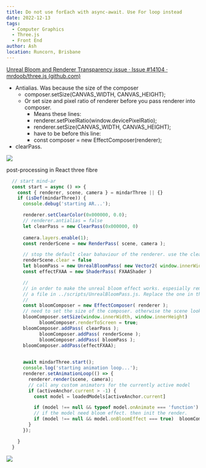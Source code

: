 ```yaml
---
title: Do not use forEach with async-await. Use For loop instead
date: 2022-12-13
tags:
  - Computer Graphics
  - Three.js
  - Front End
author: Ash
location: Runcorn, Brisbane  
---
```


[Unreal Bloom and Renderer Transparency issue · Issue #14104 · mrdoob/three.js (github.com)](https://github.com/mrdoob/three.js/issues/14104#issuecomment-429664412)

-   Antialias. Was because the size of the composer
    -   composer.setSize(CANVAS\_WIDTH, CANVAS\_HEIGHT);
    -   Or set size and pixel ratio of renderer before you pass renderer into composer.
        -   Means these lines:
        -   renderer.setPixelRatio(window.devicePixelRatio);
        -   renderer.setSize(CANVAS\_WIDTH, CANVAS\_HEIGHT);
        -   have to be before this line:
        -   const composer = new EffectComposer(renderer);
-   clearPass.

![](/pics/blog/train.gif)

post-processing in React three fibre

```javascript
  // start mind-ar
  const start = async () => {
    const { renderer, scene, camera } = mindarThree || {}
    if (isDef(mindarThree)) {
      console.debug('starting AR...');

      renderer.setClearColor(0x000000, 0.0);
      // renderer.antialias = false
      let clearPass = new ClearPass(0x000000, 0)
      
      camera.layers.enable(1);
      const renderScene = new RenderPass( scene, camera );

      // stop the default clear bahaviour of the renderer. use the clearPass instead.
      renderScene.clear = false
      let bloomPass = new UnrealBloomPass( new Vector2( window.innerWidth, window.innerHeight ), 3.0, 1.3, 0.1 );
      const effectFXAA = new ShaderPass( FXAAShader )

      //
      // in order to make the unreal bloom effect works. espesially remove the dark background. we need to fix the original file. I have put 
      // a file in ../scripts/UnrealBloomPass.js. Replace the one in three/examples/jsm/postprocessing/UnrealBloomPass.js . If you have better way to solve this that will be nice.
      //
      const bloomComposer = new EffectComposer( renderer );
      // need to set the size of the composer. otherwise the scene looks pixelated.
      bloomComposer.setSize(window.innerWidth, window.innerHeight)
			bloomComposer.renderToScreen = true;
      bloomComposer.addPass( clearPass );
			bloomComposer.addPass( renderScene );
			bloomComposer.addPass( bloomPass );
      bloomComposer.addPass(effectFXAA);
      

      await mindarThree.start();
      console.log('starting animation loop...');
      renderer.setAnimationLoop(() => {        
        renderer.render(scene, camera);
        // call any custom animators for the currently active model
        if (activeAnchor.current > -1) {
          const model = loadedModels[activeAnchor.current]

          if (model !== null && typeof model.onAnimate === 'function') model.onAnimate()
          // if the model need bloom effect. then init the render.
          if (model !== null && model.onBloomEffect === true)  bloomComposer.render();
        }
      });

    }
  }
```

![](/pics/blog/train2.gif)